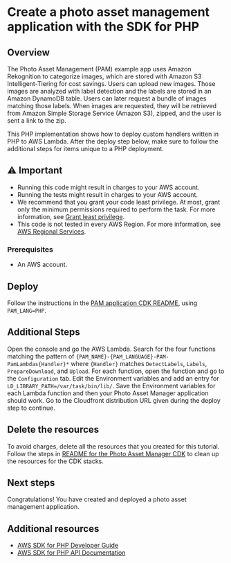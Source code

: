 # Create a photo asset management application with the SDK for PHP

## Overview

The Photo Asset Management (PAM) example app uses Amazon Rekognition to categorize images, which are stored with Amazon S3 Intelligent-Tiering for cost savings. Users can upload new images. Those images are analyzed with label detection and the labels are stored in an Amazon DynamoDB table. Users can later request a bundle of images matching those labels. When images are requested, they will be retrieved from Amazon Simple Storage Service (Amazon S3), zipped, and the user is sent a link to the zip.

This PHP implementation shows how to deploy custom handlers written in PHP to AWS Lambda.
After the deploy step below, make sure to follow the additional steps for items unique to a PHP deployment.

## ⚠️ Important

- Running this code might result in charges to your AWS account.
- Running the tests might result in charges to your AWS account.
- We recommend that you grant your code least privilege. At most, grant only the minimum permissions required to perform the task. For more information, see [Grant least privilege](https://docs.aws.amazon.com/IAM/latest/UserGuide/best-practices.html#grant-least-privilege).
- This code is not tested in every AWS Region. For more information, see [AWS Regional Services](https://aws.amazon.com/about-aws/global-infrastructure/regional-product-services).

### Prerequisites

- An AWS account.

## Deploy

Follow the instructions in the [PAM application CDK README](../../../applications/photo-asset-manager/cdk/README.md), using `PAM_LANG=PHP`.

## Additional Steps

Open the console and go the AWS Lambda. Search for the four functions matching the pattern of `{PAM_NAME}-{PAM_LANGUAGE}-PAM-PamLambdas{Handler}*` where `{Handler}` matches `DetectLabels`, `Labels`, `PrepareDownload`, and `Upload`.
For each function, open the function and go to the `Configuration` tab. Edit the Environment variables and add an entry for `LD_LIBRARY_PATH=/var/task/bin/lib/`. Save the Environment variables for each Lambda function and then your Photo Asset Manager application should work. Go to the Cloudfront distribution URL given during the deploy step to continue.

## Delete the resources

To avoid charges, delete all the resources that you created for this tutorial. Follow the steps in [README for the Photo Asset Manager CDK](../../../applications/photo-asset-manager/cdk/README.md) to clean up the resources for the CDK stacks.

## Next steps

Congratulations! You have created and deployed a photo asset management application.

## Additional resources

- [AWS SDK for PHP Developer Guide](https://aws.amazon.com/developer/language/php/)
- [AWS SDK for PHP API Documentation](https://docs.aws.amazon.com/aws-sdk-php/v3/api/)
